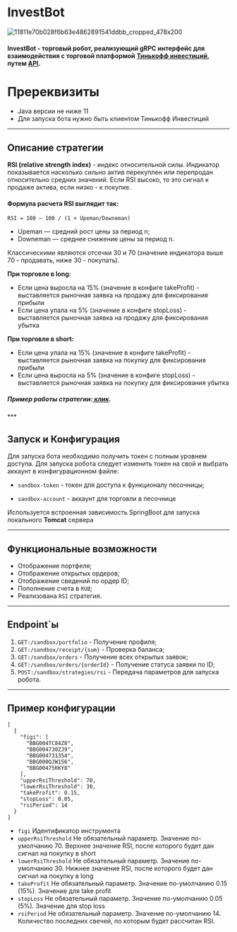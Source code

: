 # InvestBot
![11811e70b028f6b63e4862891541ddbb_cropped_478x200](https://github.com/13fragment/InvestBot/assets/74821169/c163c057-4da2-4d77-b79d-f735297796df)
<h4>InvestBot - торговый робот, реализующий <b>gRPC</b> интерфейс для взаимодействия с торговой платформой <a href="https://www.tinkoff.ru/invest/">Тинькофф инвестиций</a>, путем <a href="https://github.com/Tinkoff/investAPI/ ">API</a>.</h3>

# Пререквизиты
* Java версии не ниже 11
* Для запуска бота нужно быть клиентом Тинькофф Инвестиций

***
## Описание стратегии
<b>RSI (relative strength index)</b> - индекс относительной силы. Индикатор показывается насколько сильно актив перекуплен или перепродан относительно средних значений.
Если RSI высоко, то это сигнал к продаже актива, если низко - к покупке.

<h4>Формула расчета RSI выглядит так:</h3>

```
RSI = 100 — 100 / (1 + Upeman/Downeman)
```

- Upeman — средний рост цены за период n;
- Downeman — среднее снижение цены за период n.

Классическими являются отсечки 30 и 70 (значение индикатора выше 70 - продавать, ниже 30 - покупать).

<b>При торговле в long:</b>
- Если цена выросла на 15% (значение в конфиге takeProfit) - выставляется рыночная заявка на продажу для фиксирования прибыли
- Если цена упала на 5% (значение в конфиге stopLoss) - выставляется рыночная заявка на продажу для фиксирования убытка

<b>При торговле в short:</b>
- Если цена упала на 15% (значение в конфиге takeProfit) - выставляется рыночная заявка на покупку для фиксирования прибыли
- Если цена выросла на 5% (значение в конфиге stopLoss) - выставляется рыночная заявка на покупку для фиксирования убытка

<h5>Пример работы стратегии:<a href="https://imgur.com/a/b6mpjE2"> клик</a>.</h4>
***

## Запуск и Конфигурация
Для запуска бота необходимо получить токен с полным уровнем доступа.
Для запуска робота следует изменить токен на свой и выбрать аккаунт в конфигурационном файле:

* ```sandbox-token``` - токен для доступа к функционалу песочницы;

* ```sandbox-account``` - аккаунт для торговли в песочнице

Используется встроенная зависимость SpringBoot для запуска локального <b>Tomcat</b> сервера

***

## Функциональные возможности

* Отображение портфеля;
* Отображение открытых ордеров;
* Отображение сведений по ордер ID;
* Пополнение счета в ```RUB```;
* Реализована ```RSI``` стратегия.

***


## Endpoint`ы

1. ```GET:/sandbox/portfolio``` - Получение профиля;
2. ```GET:/sandbox/receipt/{sum}``` - Проверка баланса;
3. ```GET:/sandbox/orders``` - Получение всех открытых заявок;
4. ```GET:/sandbox/orders/{orderId}``` - Получение статуса заявки по ID;
5. ```POST:/sandbox/strategies/rsi``` - Передача параметров для запуска робота.
***


## Пример конфигурации
```json5
[
  {
    "figi": [
      "BBG004TC84Z8",
      "BBG004730ZJ9",
      "BBG004731354",
      "BBG000QJW156",
      "BBG00475KKY8"
    ],
    "upperRsiThreshold": 70,
    "lowerRsiThreshold": 30,
    "takeProfit": 0.15,
    "stopLoss": 0.05,
    "rsiPeriod": 14
  }
]
```
- ```figi``` Идентификатор инструмента
- ```upperRsiThreshold``` Не обязательный параметр. Значение по-умолчанию 70. Верхнее значение RSI, после которого будет дан сигнал на покупку в short
- ```lowerRsiThreshold``` Не обязательный параметр. Значение по-умолчанию 30. Нижнее значение RSI, после которого будет дан сигнал на покупку в long
- ```takeProfit``` Не обязательный параметр. Значение по-умолчанию 0.15 (15%). Значение для take profit
- ```stopLoss``` Не обязательный параметр. Значение по-умолчанию 0.05 (5%). Значение для stop loss
- ```rsiPeriod``` Не обязательный параметр. Значение по-умолчанию 14. Количество последних свечей, по которым будет рассчитан RSI. 
